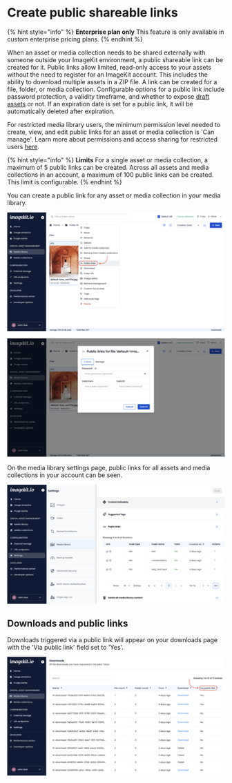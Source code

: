 # Create public shareable links

{% hint style="info" %}
**Enterprise plan only**
This feature is only available in custom enterprise pricing plans.
{% endhint %}

When an asset or media collection needs to be shared externally with someone outside your ImageKit environment, a public shareable link can be created for it. Public links allow limited, read-only access to your assets without the need to register for an ImageKit account. This includes the ability to download multiple assets in a ZIP file. A link can be created for a file, folder, or media collection. Configurable options for a public link include password protection, a validity timeframe, and whether to expose [draft assets](../media-library/overview/draft-assets.md) or not. If an expiration date is set for a public link, it will be automatically deleted after expiration.

For restricted media library users, the minimum permission level needed to create, view, and edit public links for an asset or media collection is 'Can manage'. Learn more about permissions and access sharing for restricted users [here](../collaboration-and-sharing/README.md#understanding-permissions-on-assets-and-media-collections).

{% hint style="info" %}
**Limits**
For a single asset or media collection, a maximum of 5 public links can be created. Across all assets and media collections in an account, a maximum of 100 public links can be created. This limit is configurable.
{% endhint %}

You can create a public link for any asset or media collection in your media library.

![Right-click menu location for public links](<../.gitbook/assets/right-click-menu-public-links.png>)

![Form for creating a new public link](<../.gitbook/assets/new-public-link-form.png>)

On the media library settings page, public links for all assets and media collections in your account can be seen.

![Table displaying all public links in an account](<../.gitbook/assets/all-public-links-table-settings-page.png>)

## Downloads and public links

Downloads triggered via a public link will appear on your downloads page with the 'Via public link' field set to 'Yes'.

![Downloads page public links indicator](<../.gitbook/assets/downloads-page-public-links.png>)
